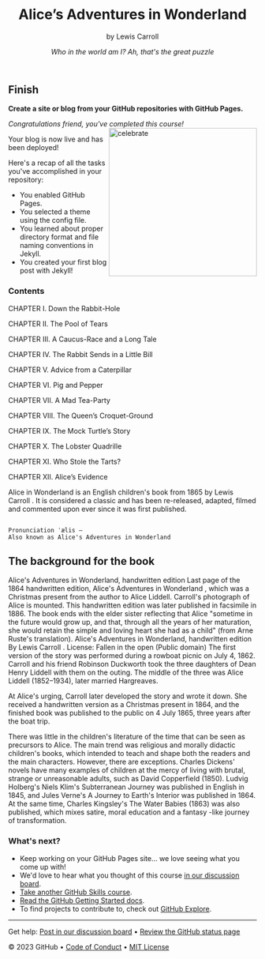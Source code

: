 <header>

<!--
  <<< Author notes: Course header >>>
  Include a 1280×640 image, course title in sentence case, and a concise description in emphasis.
  In your repository settings: enable template repository, add your 1280×640 social image, auto delete head branches.
  Add your open source license, GitHub uses MIT license.
-->

# Alice’s Adventures in Wonderland
by Lewis Carroll

_Who in the world am I? Ah, that's the great puzzle_

</header>

<!--
  <<< Author notes: Finish >>>
  Review what we learned, ask for feedback, provide next steps.
-->

## Finish
**Create a site or blog from your GitHub repositories with GitHub Pages.**

_Congratulations friend, you've completed this course!_
<img src="https://imagesonline.bl.uk/cdn/britishlibrary/previews/483/2ed9edc41090e1f4eb0b003a9343f678/35/e2b1a4fcf4da97e4e51b263dcb262632/144744.jpg" alt=celebrate width=300 align=right>

Your blog is now live and has been deployed!

Here's a recap of all the tasks you've accomplished in your repository:

- You enabled GitHub Pages.
- You selected a theme using the config file.
- You learned about proper directory format and file naming conventions in Jekyll.
- You created your first blog post with Jekyll!

### Contents


CHAPTER I.	Down the Rabbit-Hole

CHAPTER II.	The Pool of Tears

CHAPTER III.	A Caucus-Race and a Long Tale

CHAPTER IV.	The Rabbit Sends in a Little Bill

CHAPTER V.	Advice from a Caterpillar

CHAPTER VI.	Pig and Pepper

CHAPTER VII.	A Mad Tea-Party

CHAPTER VIII.	The Queen’s Croquet-Ground

CHAPTER IX.	The Mock Turtle’s Story

CHAPTER X.	The Lobster Quadrille

CHAPTER XI.	Who Stole the Tarts?

CHAPTER XII.	Alice’s Evidence

Alice in Wonderland is an English children's book from 1865 by Lewis Carroll . It is considered a classic and has been re-released, adapted, filmed and commented upon ever since it was first published.

~~~

Pronunciation ˈælis –
Also known as Alice's Adventures in Wonderland

~~~

## The background for the book
Alice's Adventures in Wonderland, handwritten edition
Last page of the 1864 handwritten edition, Alice's Adventures in Wonderland , which was a Christmas present from the author to Alice Liddell. Carroll's photograph of Alice is mounted. This handwritten edition was later published in facsimile in 1886. The book ends with the elder sister reflecting that Alice "sometime in the future would grow up, and that, through all the years of her maturation, she would retain the simple and loving heart she had as a child" (from Arne Ruste's translation).
Alice's Adventures in Wonderland, handwritten edition
By Lewis Carroll .
License: Fallen in the open (Public domain)
The first version of the story was performed during a rowboat picnic on July 4, 1862. Carroll and his friend Robinson Duckworth took the three daughters of Dean Henry Liddell with them on the outing. The middle of the three was Alice Liddell (1852–1934), later married Hargreaves.

At Alice's urging, Carroll later developed the story and wrote it down. She received a handwritten version as a Christmas present in 1864, and the finished book was published to the public on 4 July 1865, three years after the boat trip.

There was little in the children's literature of the time that can be seen as precursors to Alice. The main trend was religious and morally didactic children's books, which intended to teach and shape both the readers and the main characters. However, there are exceptions. Charles Dickens' novels have many examples of children at the mercy of living with brutal, strange or unreasonable adults, such as David Copperfield (1850). Ludvig Holberg's Niels Klim's Subterranean Journey was published in English in 1845, and Jules Verne's A Journey to Earth's Interior was published in 1864. At the same time, Charles Kingsley's The Water Babies (1863) was also published, which mixes satire, moral education and a fantasy -like journey of transformation.

### What's next?


- Keep working on your GitHub Pages site... we love seeing what you come up with!
- We'd love to hear what you thought of this course [in our discussion board](https://github.com/orgs/skills/discussions/categories/github-pages).
- [Take another GitHub Skills course](https://github.com/skills).
- [Read the GitHub Getting Started docs](https://docs.github.com/en/get-started).
- To find projects to contribute to, check out [GitHub Explore](https://github.com/explore).

<footer>

<!--
  <<< Author notes: Footer >>>
  Add a link to get support, GitHub status page, code of conduct, license link.
-->

---

Get help: [Post in our discussion board](https://github.com/orgs/skills/discussions/categories/github-pages) &bull; [Review the GitHub status page](https://www.githubstatus.com/)

&copy; 2023 GitHub &bull; [Code of Conduct](https://www.contributor-covenant.org/version/2/1/code_of_conduct/code_of_conduct.md) &bull; [MIT License](https://gh.io/mit)

</footer>
